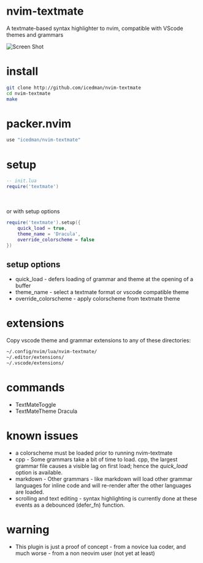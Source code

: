 # nvim-textmate
A textmate-based syntax highlighter to nvim, compatible with VScode themes and grammars

![Screen Shot](https://raw.githubusercontent.com/icedman/nvim-textmate/main/screenshots/Screenshot%20from%202022-08-18%2010-15-03.png)

# install

```sh
git clone http://github.com/icedman/nvim-textmate
cd nvim-textmate
make
```

# packer.nvim

```lua
use "icedman/nvim-textmate"
```

# setup

```lua
-- init.lua
require('textmate')
```

<br/>
<br/>or with setup options<br/>


```lua
require('textmate').setup({
    quick_load = true,
    theme_name = 'Dracula',
    override_colorscheme = false
})
```

## setup options

* quick_load - defers loading of grammar and theme at the opening of a buffer 
* theme_name - select a textmate format or vscode compatible theme
* override_colorscheme - apply colorscheme from textmate theme

# extensions

Copy vscode theme and grammar extensions to any of these directories:

```sh
~/.config/nvim/lua/nvim-textmate/
~/.editor/extensions/
~/.vscode/extensions/
```

# commands

* TextMateToggle
* TextMateTheme Dracula

# known issues

* a colorscheme must be loaded prior to running nvim-textmate
* cpp - Some grammars take a bit of time to load. cpp, the largest grammar file causes a visible lag on first load; hence the *quick_load* option is available.
* markdown - Other grammars - like markdown will load other grammar languages for inline code and will re-render after the other languages are loaded.
* scrolling and text editing - syntax highlighting is currently done at these events as a debounced (defer_fn) function.

# warning

* This plugin is just a proof of concept - from a novice lua coder, and much worse - from a non neovim user (not yet at least)

